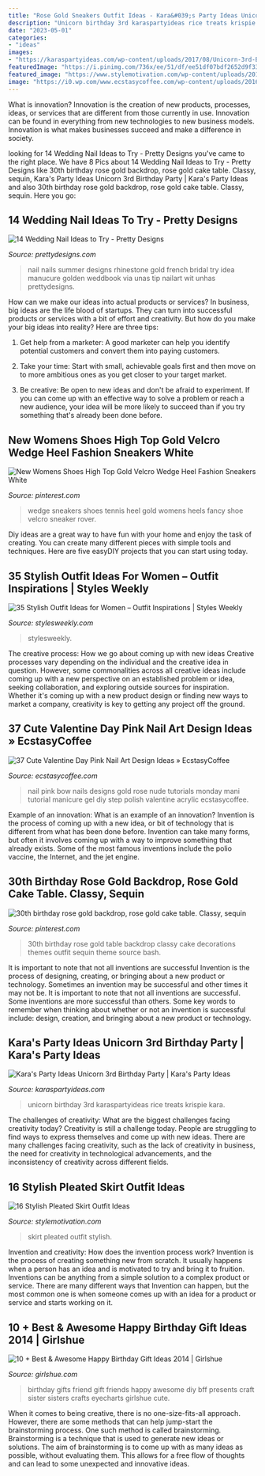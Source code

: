 ```yaml
---
title: "Rose Gold Sneakers Outfit Ideas - Kara&#039;s Party Ideas Unicorn 3rd Birthday Party"
description: "Unicorn birthday 3rd karaspartyideas rice treats krispie kara"
date: "2023-05-01"
categories:
- "ideas"
images:
- "https://karaspartyideas.com/wp-content/uploads/2017/08/Unicorn-3rd-Birthday-Party-via-Karas-Party-Ideas-KarasPartyIdeas.com4_.jpg"
featuredImage: "https://i.pinimg.com/736x/ee/51/df/ee51df07bdf2652d9f33554e7edf327b--wedge-tennis-shoes-wedge-sneakers.jpg"
featured_image: "https://www.stylemotivation.com/wp-content/uploads/2015/04/2-620x1197.jpg"
image: "https://i0.wp.com/www.ecstasycoffee.com/wp-content/uploads/2016/12/DIY-Pink-And-Rose-Gold-Bow-Nail.jpg?resize=600%2C986"
---
```



What is innovation?
Innovation is the creation of new products, processes, ideas, or services that are different from those currently in use. Innovation can be found in everything from new technologies to new business models. Innovation is what makes businesses succeed and make a difference in society.

	

		
looking for 14 Wedding Nail Ideas to Try - Pretty Designs you've came to the right place. We have 8 Pics about 14 Wedding Nail Ideas to Try - Pretty Designs like 30th birthday rose gold backdrop, rose gold cake table. Classy, sequin, Kara&#039;s Party Ideas Unicorn 3rd Birthday Party | Kara&#039;s Party Ideas and also 30th birthday rose gold backdrop, rose gold cake table. Classy, sequin. Here you go:
		
    
## 14 Wedding Nail Ideas To Try - Pretty Designs

<img loading=lazy src="http://www.prettydesigns.com/wp-content/uploads/2014/07/White-Nails.jpg" onerror="this.onerror=null;this.src='https://tse4.mm.bing.net/th?id=OIP.qIcsRRa_vBQAWLJSf65gXAHaJ3&amp;pid=15.1';" alt="14 Wedding Nail Ideas to Try - Pretty Designs">

_Source: prettydesigns.com_

>nail nails summer designs rhinestone gold french bridal try idea manucure golden weddbook via unas tip nailart wit unhas prettydesigns. 

	

How can we make our ideas into actual products or services?
In business, big ideas are the life blood of startups. They can turn into successful products or services with a bit of effort and creativity. But how do you make your big ideas into reality? Here are three tips:
1) Get help from a marketer: A good marketer can help you identify potential customers and convert them into paying customers.

2) Take your time: Start with small, achievable goals first and then move on to more ambitious ones as you get closer to your target market.

3) Be creative: Be open to new ideas and don't be afraid to experiment. If you can come up with an effective way to solve a problem or reach a new audience, your idea will be more likely to succeed than if you try something that's already been done before.

    
## New Womens Shoes High Top Gold Velcro Wedge Heel Fashion Sneakers White

<img loading=lazy src="https://i.pinimg.com/736x/ee/51/df/ee51df07bdf2652d9f33554e7edf327b--wedge-tennis-shoes-wedge-sneakers.jpg" onerror="this.onerror=null;this.src='https://tse3.mm.bing.net/th?id=OIP.q3V1nbKvS24OWbH5R1BTSQHaHa&amp;pid=15.1';" alt="New Womens Shoes High Top Gold Velcro Wedge Heel Fashion Sneakers White">

_Source: pinterest.com_

>wedge sneakers shoes tennis heel gold womens heels fancy shoe velcro sneaker rover. 

	

Diy ideas are a great way to have fun with your home and enjoy the task of creating. You can create many different pieces with simple tools and techniques. Here are five easyDIY projects that you can start using today.

    
## 35 Stylish Outfit Ideas For Women – Outfit Inspirations | Styles Weekly

<img loading=lazy src="http://stylesweekly.com/wp-content/uploads/2016/12/Trendy-Outfit-Ideas_34.jpg" onerror="this.onerror=null;this.src='https://tse3.mm.bing.net/th?id=OIP.5SaO8lKj9nndDqxrxSFa1QHaOm&amp;pid=15.1';" alt="35 Stylish Outfit Ideas for Women – Outfit Inspirations | Styles Weekly">

_Source: stylesweekly.com_

>stylesweekly. 

	

The creative process: How we go about coming up with new ideas
Creative processes vary depending on the individual and the creative idea in question. However, some commonalities across all creative ideas include coming up with a new perspective on an established problem or idea, seeking collaboration, and exploring outside sources for inspiration. Whether it's coming up with a new product design or finding new ways to market a company, creativity is key to getting any project off the ground.

    
## 37 Cute Valentine Day Pink Nail Art Design Ideas » EcstasyCoffee

<img loading=lazy src="https://i0.wp.com/www.ecstasycoffee.com/wp-content/uploads/2016/12/DIY-Pink-And-Rose-Gold-Bow-Nail.jpg?resize=600%2C986" onerror="this.onerror=null;this.src='https://tse3.mm.bing.net/th?id=OIP.9n5bNklvn2S4G1azEwnCWQHaMK&amp;pid=15.1';" alt="37 Cute Valentine Day Pink Nail Art Design Ideas » EcstasyCoffee">

_Source: ecstasycoffee.com_

>nail pink bow nails designs gold rose nude tutorials monday mani tutorial manicure gel diy step polish valentine acrylic ecstasycoffee. 

	

Example of an innovation: What is an example of an innovation?
Invention is the process of coming up with a new idea, or bit of technology that is different from what has been done before. Invention can take many forms, but often it involves coming up with a way to improve something that already exists. Some of the most famous inventions include the polio vaccine, the Internet, and the jet engine.

    
## 30th Birthday Rose Gold Backdrop, Rose Gold Cake Table. Classy, Sequin

<img loading=lazy src="https://i.pinimg.com/736x/76/9c/c1/769cc1de9b13923b1d7da76dab1f9dd2.jpg" onerror="this.onerror=null;this.src='https://tse1.mm.bing.net/th?id=OIP.cTMqrGvhXgzz7cVer-3f3gHaHa&amp;pid=15.1';" alt="30th birthday rose gold backdrop, rose gold cake table. Classy, sequin">

_Source: pinterest.com_

>30th birthday rose gold table backdrop classy cake decorations themes outfit sequin theme source bash. 

	

It is important to note that not all inventions are successful
Invention is the process of designing, creating, or bringing about a new product or technology. Sometimes an invention may be successful and other times it may not be. It is important to note that not all inventions are successful. 
Some inventions are more successful than others. Some key words to remember when thinking about whether or not an invention is successful include: design, creation, and bringing about a new product or technology.

    
## Kara&#039;s Party Ideas Unicorn 3rd Birthday Party | Kara&#039;s Party Ideas

<img loading=lazy src="https://karaspartyideas.com/wp-content/uploads/2017/08/Unicorn-3rd-Birthday-Party-via-Karas-Party-Ideas-KarasPartyIdeas.com4_.jpg" onerror="this.onerror=null;this.src='https://tse4.mm.bing.net/th?id=OIP.K8ycDIJkVYcl_BrUn8hHSQHaJ3&amp;pid=15.1';" alt="Kara&#039;s Party Ideas Unicorn 3rd Birthday Party | Kara&#039;s Party Ideas">

_Source: karaspartyideas.com_

>unicorn birthday 3rd karaspartyideas rice treats krispie kara. 

	

The challenges of creativity: What are the biggest challenges facing creativity today?
Creativity is still a challenge today. People are struggling to find ways to express themselves and come up with new ideas. There are many challenges facing creativity, such as the lack of creativity in business, the need for creativity in technological advancements, and the inconsistency of creativity across different fields.

    
## 16 Stylish Pleated Skirt Outfit Ideas

<img loading=lazy src="https://www.stylemotivation.com/wp-content/uploads/2015/04/2-620x1197.jpg" onerror="this.onerror=null;this.src='https://tse1.mm.bing.net/th?id=OIP.ndnxTPOQNkExvPp7zOes7AHaOT&amp;pid=15.1';" alt="16 Stylish Pleated Skirt Outfit Ideas">

_Source: stylemotivation.com_

>skirt pleated outfit stylish. 

	

Invention and creativity: How does the invention process work?
Invention is the process of creating something new from scratch. It usually happens when a person has an idea and is motivated to try and bring it to fruition. Inventions can be anything from a simple solution to a complex product or service. There are many different ways that Invention can happen, but the most common one is when someone comes up with an idea for a product or service and starts working on it.

    
## 10 + Best &amp; Awesome Happy Birthday Gift Ideas 2014 | Girlshue

<img loading=lazy src="https://www.girlshue.com/wp-content/uploads/2014/03/10-Best-Awesome-Happy-Birthday-Gift-Ideas-2014-10.jpg" onerror="this.onerror=null;this.src='https://tse2.mm.bing.net/th?id=OIP.n_DiJLQ-0olNQNXXqweMYwHaJ3&amp;pid=15.1';" alt="10 + Best &amp; Awesome Happy Birthday Gift Ideas 2014 | Girlshue">

_Source: girlshue.com_

>birthday gifts friend gift friends happy awesome diy bff presents craft sister sisters crafts eyecharts girlshue cute. 

	

When it comes to being creative, there is no one-size-fits-all approach. However, there are some methods that can help jump-start the brainstorming process. One such method is called brainstorming. Brainstorming is a technique that is used to generate new ideas or solutions. The aim of brainstorming is to come up with as many ideas as possible, without evaluating them. This allows for a free flow of thoughts and can lead to some unexpected and innovative ideas.

